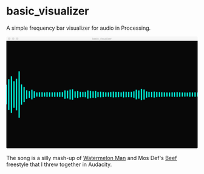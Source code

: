 # basic_visualizer
A simple frequency bar visualizer for audio in Processing.

![Screenshot](screenshot.png)

The song is a silly mash-up of [Watermelon Man](http://en.wikipedia.org/wiki/Watermelon_Man_%28composition%29) and Mos Def's [Beef](http://genius.com/Yasiin-bey-beef-lyrics/) freestyle that I threw together in Audacity.
